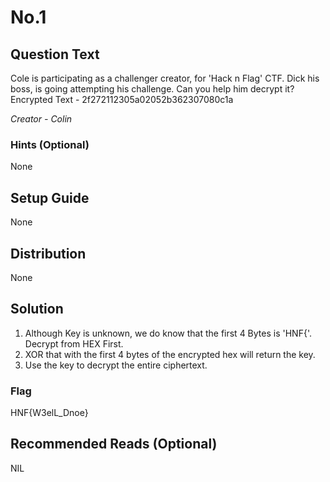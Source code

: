 # No.1

## Question Text
Cole is participating as a challenger creator, for 'Hack n Flag' CTF. Dick his boss, is going attempting his challenge. Can you help him decrypt it?
Encrypted Text - 2f272112305a02052b362307080c1a

*Creator - Colin*

### Hints (Optional)
None

## Setup Guide
None

## Distribution
None

## Solution
1. Although Key is unknown, we do know that the first 4 Bytes is 'HNF{'. Decrypt from HEX First.
2. XOR that with the first 4 bytes of the encrypted hex will return the key.
3. Use the key to decrypt the entire ciphertext.

### Flag
HNF{W3elL_Dnoe}

## Recommended Reads (Optional)
NIL